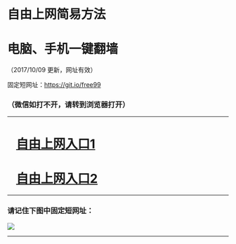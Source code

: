 ﻿# 自由上网简易方法

# 电脑、手机一键翻墙

（2017/10/09 更新，网址有效）

固定短网址：https://git.io/free99

### （微信如打不开，请转到浏览器打开）


***





# &nbsp;&nbsp; <a href="http://ft826114911.fwq-tz-1001.info/fwqtz01.html?t=1009001276 " target="_blank">自由上网入口1</a>
# &nbsp;&nbsp; <a href="http://ft3253030738.fwq-tz-1002.info/fwqtz02.html?t=10090012852 " target="_blank">自由上网入口2</a>
***

### 请记住下图中固定短网址：

<img src="https://s3-us-west-2.amazonaws.com/fwq-1001/yjfq-20170905okok.png" /> 


***

